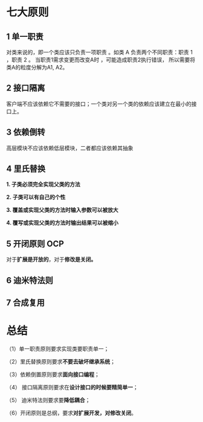 # 七大原则

## 1 单一职责

对类来说的，即一个类应该只负责一项职责 。如类 A 负责两个不同职责：职责 1 ，职责 2 。
当职责1需求变更而改变A时 ，可能造成职责2执行错误， 所以需要将类A的粒度分解为A1, A2。

## 2 接口隔离

客户端不应该依赖它不需要的接口；一个类对另一个类的依赖应该建立在最小的接口上。

## 3 依赖倒转

高层模块不应该依赖低层模块，二者都应该依赖其抽象

## 4 里氏替换

**1. 子类必须完全实现父类的方法**

**2. 子类可以有自己的个性**

**3. 覆盖或实现父类的方法时输入参数可以被放大**

**4. 覆写或实现父类的方法时输出结果可以被缩小**

## 5 开闭原则 OCP

对于**扩展是开放的**，对于**修改是关闭。**

## 6 迪米特法则



## 7 合成复用

# 总结

（1）单一职责原则要求实现类要职责单一；

（2）里氏替换原则要求**不要去破坏继承系统**；

（3）依赖倒置原则要求**面向接口编程**；

（4） 接口隔离原则要求在**设计接口的时候要精简单一**；

（5） 迪米特法则要求要**降低耦合**；

（6）开闭原则是总纲，要求**对扩展开发，对修改关闭**。